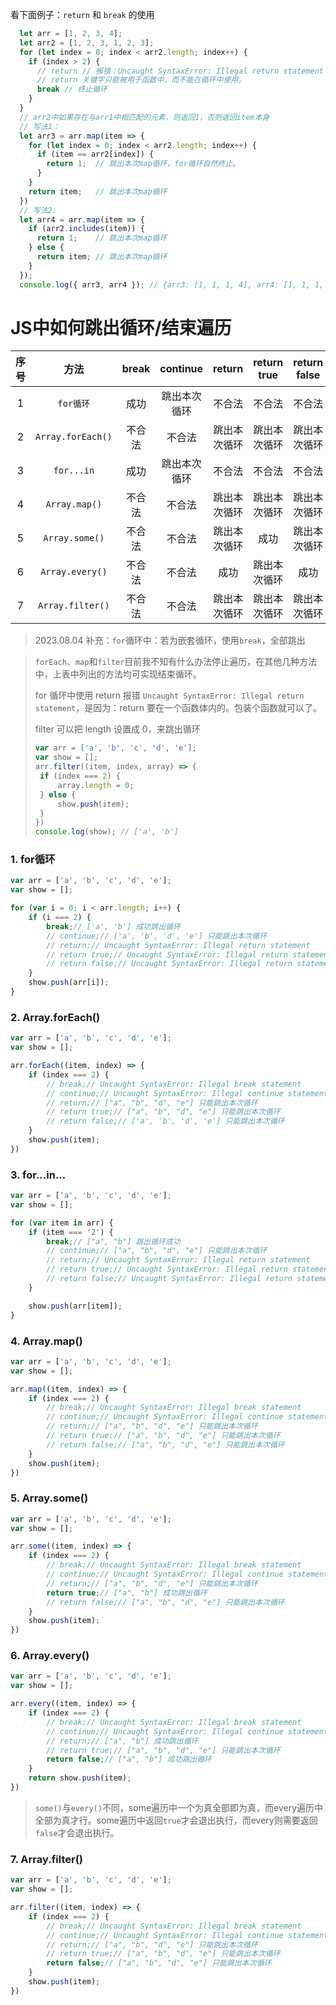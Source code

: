 看下面例子：`return` 和 `break` 的使用

```js
  let arr = [1, 2, 3, 4];
  let arr2 = [1, 2, 3, 1, 2, 3];
  for (let index = 0; index < arr2.length; index++) {
    if (index > 2) {
      // return // 报错：Uncaught SyntaxError: Illegal return statement；
      // return 关键字只能被用于函数中，而不能在循环中使用。
      break // 终止循环
    }
  }
  // arr2中如果存在与arr1中相匹配的元素，则返回1，否则返回item本身
  // 写法1：
  let arr3 = arr.map(item => {
    for (let index = 0; index < arr2.length; index++) {
      if (item == arr2[index]) {
        return 1;  // 跳出本次map循环，for循环自然终止。
      }
    }
    return item;   // 跳出本次map循环
  })
  // 写法2:
  let arr4 = arr.map(item => {
    if (arr2.includes(item)) {
      return 1;    // 跳出本次map循环
    } else {
      return item; // 跳出本次map循环
    }
  });
  console.log({ arr3, arr4 }); // {arr3: [1, 1, 1, 4], arr4: [1, 1, 1, 4]}
```



# JS中如何跳出循环/结束遍历

| 序号 |       方法        | break  |   continue   |    return    | return true  | return false | 结论 |
| :--: | :---------------: | :----: | :----------: | :----------: | :----------: | :----------: | :--: |
|  1   |     `for循环`     |  成功  | 跳出本次循环 |    不合法    |    不合法    |    不合法    |  √   |
|  2   | `Array.forEach()` | 不合法 |    不合法    | 跳出本次循环 | 跳出本次循环 | 跳出本次循环 |  ×   |
|  3   |    `for...in`     |  成功  | 跳出本次循环 |    不合法    |    不合法    |    不合法    |  √   |
|  4   |   `Array.map()`   | 不合法 |    不合法    | 跳出本次循环 | 跳出本次循环 | 跳出本次循环 |  ×   |
|  5   |  `Array.some()`   | 不合法 |    不合法    | 跳出本次循环 |     成功     | 跳出本次循环 |  √   |
|  6   |  `Array.every()`  | 不合法 |    不合法    |     成功     | 跳出本次循环 |     成功     |  √   |
|  7   | `Array.filter()`  | 不合法 |    不合法    | 跳出本次循环 | 跳出本次循环 | 跳出本次循环 |  ×   |

> 2023.08.04 补充：`for`循环中：若为嵌套循环，使用`break`，全部跳出



> `forEach`、`map`和`filter`目前我不知有什么办法停止遍历，在其他几种方法中，上表中列出的方法均可实现结束循环。
>
> for 循环中使用 return 报错 `Uncaught SyntaxError: Illegal return statement`，是因为：return 要在一个函数体内的。包装个函数就可以了。
>
> filter 可以把 length 设置成 0，来跳出循环
>
> ```js
> var arr = ['a', 'b', 'c', 'd', 'e'];
> var show = [];
> arr.filter((item, index, array) => {
>  if (index === 2) {
>      array.length = 0;
>  } else {
>      show.push(item);
>  }
> })
> console.log(show); // ['a', 'b']
> ```
>
> 

### 1. for循环

```js
var arr = ['a', 'b', 'c', 'd', 'e'];
var show = [];

for (var i = 0; i < arr.length; i++) {
    if (i === 2) {
        break;// ['a', 'b'] 成功跳出循环
        // continue;// ['a', 'b', 'd', 'e'] 只能跳出本次循环
        // return;// Uncaught SyntaxError: Illegal return statement
        // return true;// Uncaught SyntaxError: Illegal return statement
        // return false;// Uncaught SyntaxError: Illegal return statement
    }
    show.push(arr[i]);
}
```

### 2. Array.forEach()

```js
var arr = ['a', 'b', 'c', 'd', 'e'];
var show = [];

arr.forEach((item, index) => {
    if (index === 2) {
        // break;// Uncaught SyntaxError: Illegal break statement
        // continue;// Uncaught SyntaxError: Illegal continue statement: no surrounding iteration statement
        // return;// ["a", "b", "d", "e"] 只能跳出本次循环
        // return true;// ["a", "b", "d", "e"] 只能跳出本次循环
        // return false;// ['a', 'b', 'd', 'e'] 只能跳出本次循环
    }
    show.push(item);
})
```

### 3. for...in...

```js
var arr = ['a', 'b', 'c', 'd', 'e'];
var show = [];

for (var item in arr) {
    if (item === '2') {
        break;// ["a", "b"] 跳出循环成功
        // continue;// ["a", "b", "d", "e"] 只能跳出本次循环
        // return;// Uncaught SyntaxError: Illegal return statement
        // return true;// Uncaught SyntaxError: Illegal return statement
        // return false;// Uncaught SyntaxError: Illegal return statement
    }

    show.push(arr[item]);
}
```

### 4. Array.map()

```js
var arr = ['a', 'b', 'c', 'd', 'e'];
var show = [];

arr.map((item, index) => {
    if (index === 2) {
        // break;// Uncaught SyntaxError: Illegal break statement
        // continue;// Uncaught SyntaxError: Illegal continue statement: no surrounding iteration statement
        // return;// ["a", "b", "d", "e"] 只能跳出本次循环
        // return true;// ["a", "b", "d", "e"] 只能跳出本次循环
        // return false;// ["a", "b", "d", "e"] 只能跳出本次循环
    }
    show.push(item);
})
```

### 5. Array.some()

```js
var arr = ['a', 'b', 'c', 'd', 'e'];
var show = [];

arr.some((item, index) => {
    if (index === 2) {
        // break;// Uncaught SyntaxError: Illegal break statement
        // continue;// Uncaught SyntaxError: Illegal continue statement: no surrounding iteration statement
        // return;// ["a", "b", "d", "e"] 只能跳出本次循环
        return true;// ["a", "b"] 成功跳出循环
        // return false;// ["a", "b", "d", "e"] 只能跳出本次循环
    }
    show.push(item);
})
```

### 6. Array.every()

```js
var arr = ['a', 'b', 'c', 'd', 'e'];
var show = [];

arr.every((item, index) => {
    if (index === 2) {
        // break;// Uncaught SyntaxError: Illegal break statement
        // continue;// Uncaught SyntaxError: Illegal continue statement: no surrounding iteration statement
        // return;// ["a", "b"] 成功跳出循环
        // return true;// ["a", "b", "d", "e"] 只能跳出本次循环
        return false;// ["a", "b"] 成功跳出循环
    }
    return show.push(item);
})
```

> `some()`与`every()`不同，some遍历中一个为真全部即为真，而every遍历中全部为真才行。some遍历中返回`true`才会退出执行，而every则需要返回`false`才会退出执行。

### 7. Array.filter()

```js
var arr = ['a', 'b', 'c', 'd', 'e'];
var show = [];

arr.filter((item, index) => {
    if (index === 2) {
        // break;// Uncaught SyntaxError: Illegal break statement
        // continue;// Uncaught SyntaxError: Illegal continue statement: no surrounding iteration statement
        // return;// ["a", "b", "d", "e"] 只能跳出本次循环
        // return true;// ["a", "b", "d", "e"] 只能跳出本次循环
        return false;// ["a", "b", "d", "e"] 只能跳出本次循环
    }
    show.push(item);
})
```